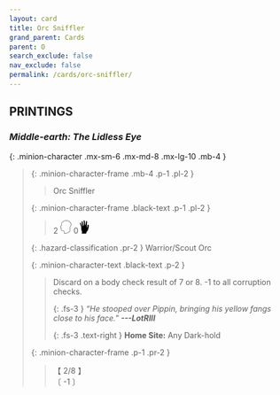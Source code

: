 ```yaml
---
layout: card
title: Orc Sniffler
grand_parent: Cards
parent: O
search_exclude: false
nav_exclude: false
permalink: /cards/orc-sniffler/
---
```


## PRINTINGS


### _Middle-earth: The Lidless Eye_

{: .minion-character .mx-sm-6 .mx-md-8 .mx-lg-10 .mb-4 }
> {: .minion-character-frame .mb-4 .p-1 .pl-2 }
> > <div class="hazard-mp"></div>
> > <div class="card-name">Orc Sniffler</div>
>
> {: .minion-character-frame .black-text .p-1 .pl-2 }
> > 2 ![](/assets/images/mind.svg) 0![](/assets/images/di.svg)
>
> {: .hazard-classification .pr-2 }
> Warrior/Scout Orc
>
> {: .minion-character-text .black-text .p-2 }
> > Discard on a body check result of 7 or 8. -1 to all corruption checks. 
> > 
> > {: .fs-3 } 
> > _“He stooped over Pippin, bringing his yellow fangs close to his face."_ ***---&#65279;LotRIII***  
> > 
> > {: .fs-3 .text-right } 
> > **Home Site:** Any Dark-hold 
>
> {: .minion-character-frame .p-1 .pr-2 }
> > <div class="card-shield">【 2/8 】</div>
> > <div class="card-corruption-white">〔 -1 〕</div>
